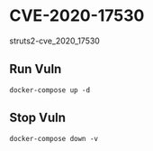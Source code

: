 # CVE-2020-17530

struts2-cve_2020_17530

## Run Vuln

```
docker-compose up -d
```

## Stop Vuln

```
docker-compose down -v
```

